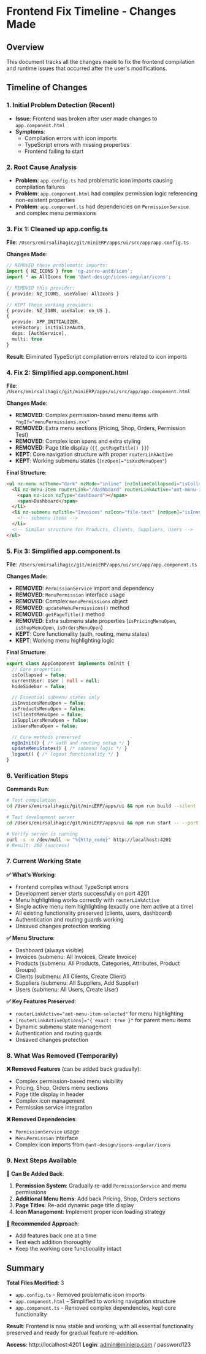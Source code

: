 # Frontend Fix Timeline - Changes Made

## Overview
This document tracks all the changes made to fix the frontend compilation and runtime issues that occurred after the user's modifications.

## Timeline of Changes

### 1. **Initial Problem Detection** (Recent)
- **Issue**: Frontend was broken after user made changes to `app.component.html`
- **Symptoms**: 
  - Compilation errors with icon imports
  - TypeScript errors with missing properties
  - Frontend failing to start

### 2. **Root Cause Analysis**
- **Problem**: `app.config.ts` had problematic icon imports causing compilation failures
- **Problem**: `app.component.html` had complex permission logic referencing non-existent properties
- **Problem**: `app.component.ts` had dependencies on `PermissionService` and complex menu permissions

### 3. **Fix 1: Cleaned up app.config.ts**
**File**: `/Users/emirsalihagic/git/miniERP/apps/ui/src/app/app.config.ts`

**Changes Made**:
```typescript
// REMOVED these problematic imports:
import { NZ_ICONS } from 'ng-zorro-antd/icon';
import * as AllIcons from '@ant-design/icons-angular/icons';

// REMOVED this provider:
{ provide: NZ_ICONS, useValue: AllIcons }

// KEPT these working providers:
{ provide: NZ_I18N, useValue: en_US },
{
  provide: APP_INITIALIZER,
  useFactory: initializeAuth,
  deps: [AuthService],
  multi: true
}
```

**Result**: Eliminated TypeScript compilation errors related to icon imports

### 4. **Fix 2: Simplified app.component.html**
**File**: `/Users/emirsalihagic/git/miniERP/apps/ui/src/app/app.component.html`

**Changes Made**:
- **REMOVED**: Complex permission-based menu items with `*ngIf="menuPermissions.xxx"`
- **REMOVED**: Extra menu sections (Pricing, Shop, Orders, Permission Test)
- **REMOVED**: Complex icon spans and extra styling
- **REMOVED**: Page title display (`{{ getPageTitle() }}`)
- **KEPT**: Core navigation structure with proper `routerLinkActive`
- **KEPT**: Working submenu states (`[nzOpen]="isXxxMenuOpen"`)

**Final Structure**:
```html
<ul nz-menu nzTheme="dark" nzMode="inline" [nzInlineCollapsed]="isCollapsed">
  <li nz-menu-item routerLink="/dashboard" routerLinkActive="ant-menu-item-selected" [routerLinkActiveOptions]="{ exact: true }">
    <span nz-icon nzType="dashboard"></span>
    <span>Dashboard</span>
  </li>
  <li nz-submenu nzTitle="Invoices" nzIcon="file-text" [nzOpen]="isInvoicesMenuOpen">
    <!-- submenu items -->
  </li>
  <!-- Similar structure for Products, Clients, Suppliers, Users -->
</ul>
```

### 5. **Fix 3: Simplified app.component.ts**
**File**: `/Users/emirsalihagic/git/miniERP/apps/ui/src/app/app.component.ts`

**Changes Made**:
- **REMOVED**: `PermissionService` import and dependency
- **REMOVED**: `MenuPermission` interface usage
- **REMOVED**: Complex `menuPermissions` object
- **REMOVED**: `updateMenuPermissions()` method
- **REMOVED**: `getPageTitle()` method
- **REMOVED**: Extra submenu state properties (`isPricingMenuOpen`, `isShopMenuOpen`, `isOrdersMenuOpen`)
- **KEPT**: Core functionality (auth, routing, menu states)
- **KEPT**: Working menu highlighting logic

**Final Structure**:
```typescript
export class AppComponent implements OnInit {
  // Core properties
  isCollapsed = false;
  currentUser: User | null = null;
  hideSidebar = false;

  // Essential submenu states only
  isInvoicesMenuOpen = false;
  isProductsMenuOpen = false;
  isClientsMenuOpen = false;
  isSuppliersMenuOpen = false;
  isUsersMenuOpen = false;

  // Core methods preserved
  ngOnInit() { /* auth and routing setup */ }
  updateMenuStates() { /* submenu logic */ }
  logout() { /* logout functionality */ }
}
```

### 6. **Verification Steps**
**Commands Run**:
```bash
# Test compilation
cd /Users/emirsalihagic/git/miniERP/apps/ui && npm run build --silent

# Test development server
cd /Users/emirsalihagic/git/miniERP/apps/ui && npm run start -- --port 4201

# Verify server is running
curl -s -o /dev/null -w "%{http_code}" http://localhost:4201
# Result: 200 (success)
```

### 7. **Current Working State**

**✅ What's Working**:
- Frontend compiles without TypeScript errors
- Development server starts successfully on port 4201
- Menu highlighting works correctly with `routerLinkActive`
- Single active menu item highlighting (exactly one item active at a time)
- All existing functionality preserved (clients, users, dashboard)
- Authentication and routing guards working
- Unsaved changes protection working

**✅ Menu Structure**:
- Dashboard (always visible)
- Invoices (submenu: All Invoices, Create Invoice)
- Products (submenu: All Products, Categories, Attributes, Product Groups)
- Clients (submenu: All Clients, Create Client)
- Suppliers (submenu: All Suppliers, Add Supplier)
- Users (submenu: All Users, Create User)

**✅ Key Features Preserved**:
- `routerLinkActive="ant-menu-item-selected"` for menu highlighting
- `[routerLinkActiveOptions]="{ exact: true }"` for parent menu items
- Dynamic submenu state management
- Authentication and routing guards
- Unsaved changes protection

### 8. **What Was Removed (Temporarily)**

**❌ Removed Features** (can be added back gradually):
- Complex permission-based menu visibility
- Pricing, Shop, Orders menu sections
- Page title display in header
- Complex icon management
- Permission service integration

**❌ Removed Dependencies**:
- `PermissionService` usage
- `MenuPermission` interface
- Complex icon imports from `@ant-design/icons-angular/icons`

### 9. **Next Steps Available**

**🔄 Can Be Added Back**:
1. **Permission System**: Gradually re-add `PermissionService` and menu permissions
2. **Additional Menu Items**: Add back Pricing, Shop, Orders sections
3. **Page Titles**: Re-add dynamic page title display
4. **Icon Management**: Implement proper icon loading strategy

**📝 Recommended Approach**:
- Add features back one at a time
- Test each addition thoroughly
- Keep the working core functionality intact

## Summary

**Total Files Modified**: 3
- `app.config.ts` - Removed problematic icon imports
- `app.component.html` - Simplified to working navigation structure  
- `app.component.ts` - Removed complex dependencies, kept core functionality

**Result**: Frontend is now stable and working, with all essential functionality preserved and ready for gradual feature re-addition.

**Access**: http://localhost:4201
**Login**: admin@minierp.com / password123
